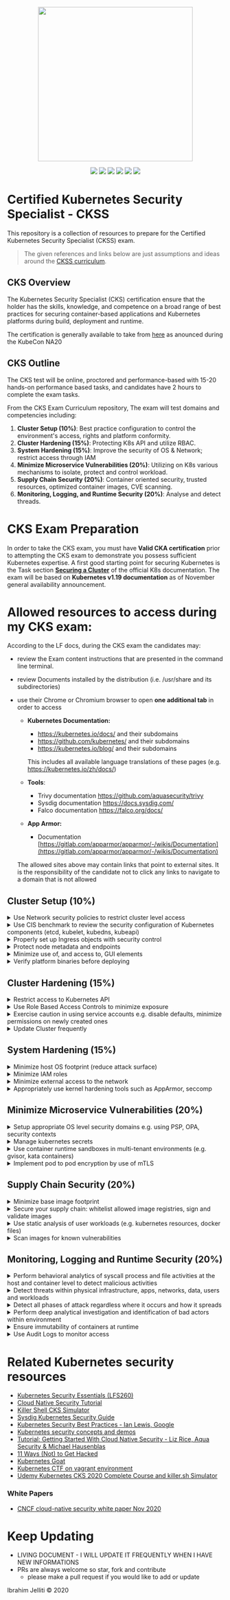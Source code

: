 <p align="center">
  <img width="360" src="kubernetes-security-specialist-logo.png">
</p>
<p align="center">
  <img src="https://img.shields.io/badge/contributions-welcome-brightgreen.svg?style=flat">
  <img src="https://img.shields.io/badge/status-preview-brightgreen?style=flat">
  <img src="https://img.shields.io/github/issues-raw/ijelliti/CKSS-Certified-Kubernetes-Security-Specialist?style=flat">
  
  <img src="https://img.shields.io/github/license/ijelliti/CKSS-Certified-Kubernetes-Security-Specialist?style=flat">
  <img src="https://img.shields.io/github/stars/ijelliti/CKSS-Certified-Kubernetes-Security-Specialist?style=social">
  <img src="https://img.shields.io/github/forks/ijelliti/CKSS-Certified-Kubernetes-Security-Specialist?style=social">
</p>


# Certified Kubernetes Security Specialist - CKSS
This repository is a collection of resources to prepare for the Certified Kubernetes Security Specialist (CKSS) exam.
> The given references and links below are just assumptions and ideas around the [CKSS curriculum](https://github.com/cncf/curriculum/blob/master/CKS_Curriculum_%20v1.19.pdf).

## CKS Overview
The Kubernetes Security Specialist (CKS) certification ensure that the holder has the skills, knowledge, and competence on a broad range of best practices for securing container-based applications and Kubernetes platforms during build, deployment and runtime.

The certification is generally available to take from [here](https://training.linuxfoundation.org/certification/certified-kubernetes-security-specialist/) as anounced during the KubeCon NA20

## CKS Outline
The CKS test will be online, proctored and performance-based with 15-20 hands-on performance based tasks, and candidates have 2 hours to complete the exam tasks.

From the CKS Exam Curriculum repository, The exam will test domains and competencies including:
1. **Cluster Setup (10%)**: Best practice configuration to control the environment's access, rights and platform conformity.
2. **Cluster Hardening (15%)**: Protecting K8s API and utilize RBAC.
3. **System Hardening (15%)**: Improve the security of OS & Network; restrict access through IAM
4. **Minimize Microservice Vulnerabilities (20%)**: Utilizing on K8s various mechanisms to isolate, protect and control workload.
5. **Supply Chain Security (20%)**: Container oriented security, trusted resources, optimized container images, CVE scanning.
6. **Monitoring, Logging, and Runtime Security (20%)**: Analyse and detect threads.

# CKS Exam Preparation

In order to take the CKS exam, you must have **Valid CKA certification** prior to attempting the CKS exam to demonstrate you possess sufficient Kubernetes expertise.
A first good starting point for securing Kubernetes is the Task section [**Securing a Cluster**](https://kubernetes.io/docs/tasks/administer-cluster/securing-a-cluster/) of the official K8s documentation.
The exam will be based on **Kubernetes v1.19 documentation** as of November general availability announcement.
# Allowed resources to access during my CKS exam:
According to the LF docs, during the CKS exam the candidates may:
- review the Exam content instructions that are presented in the command line terminal.
- review Documents installed by the distribution (i.e. /usr/share and its subdirectories)
- use their Chrome or Chromium browser to open **one additional tab** in order to access 
  - **Kubernetes Documentation:**
    - https://kubernetes.io/docs/ and their subdomains
    - https://github.com/kubernetes/ and their subdomains
    - https://kubernetes.io/blog/ and their subdomains
    
    This includes all available language translations of these pages (e.g. https://kubernetes.io/zh/docs/)
  - **Tools**:
    - Trivy documentation https://github.com/aquasecurity/trivy
    - Sysdig documentation https://docs.sysdig.com/
    - Falco documentation https://falco.org/docs/
  - **App Armor:**
    - Documentation [https://gitlab.com/apparmor/apparmor/-/wikis/Documentation](https://gitlab.com/apparmor/apparmor/-/wikis/Documentation)
    
  The allowed sites above may contain links that point to external sites. It is the responsibility of the candidate not to click any links to navigate to a domain that is not allowed

## Cluster Setup (10%)
<details><summary>Use Network security policies to restrict cluster level access</summary>
  
#### Allowed Ressources
* [Network Policies](https://kubernetes.io/docs/concepts/services-networking/network-policies)
* [Securing a Cluster](https://kubernetes.io/docs/tasks/administer-cluster/securing-a-cluster/)
* [Declare Network Policy](https://kubernetes.io/docs/tasks/administer-cluster/declare-network-policy/)
* [Enforcing Network Policies in Kubernetes](https://kubernetes.io/blog/2017/10/enforcing-network-policies-in-kubernetes/)
#### 3rd Party Ressources
* [Get started with Kubernetes network policy](https://docs.projectcalico.org/security/kubernetes-network-policy)
* [kubernetes-network-policy-recipes](https://github.com/ahmetb/kubernetes-network-policy-recipes)
* [Kubernetes Network Policies Best Practices](https://blog.alcide.io/kubernetes-network-policies-best-practices)
* [Exploring Network Policies in Kubernetes](https://banzaicloud.com/blog/network-policy/)
</details>

<details><summary>Use CIS benchmark to review the security configuration of Kubernetes components (etcd, kubelet, kubedns, kubeapi)</summary>
  
#### 3rd Party Ressources
* [CIS benchmark for Kubernetes](https://www.cisecurity.org/benchmark/kubernetes/)
  * The benchmark is not yet available for `Kubernetes 1.19`, but it gives great understanding.
* [What is Center for Internet Security (CIS) Benchmarks](https://docs.microsoft.com/en-us/microsoft-365/compliance/offering-cis-benchmark)
* [Kube-bench](https://github.com/aquasecurity/kube-bench#running-kube-bench): A tool for running Kubernetes CIS Benchmark tests
* [GKE: CIS Benchmarks for etcd & kubelet](https://cloud.google.com/kubernetes-engine/docs/concepts/cis-benchmarks#default-values) 
</summary>
</details>

<details><summary>Properly set up Ingress objects with security control</summary>

#### Allowed Ressources
* [Ingress](https://kubernetes.io/docs/concepts/services-networking/ingress/)
* [Ingress Controllers](https://kubernetes.io/docs/concepts/services-networking/ingress-controllers/)
* [Set up Ingress on Minikube with the NGINX Ingress Controller](https://kubernetes.io/docs/tasks/access-application-cluster/ingress-minikube/)
* [secure an Ingress by specifying a Secret that contains a TLS private key and certificate](https://kubernetes.io/docs/concepts/services-networking/ingress/#tls) 
* [How to deploy NGINX Ingress Controller](https://github.com/kubernetes/ingress-nginx/blob/master/docs/deploy/index.md)
* [TLS/HTTPS](https://github.com/kubernetes/ingress-nginx/blob/master/docs/user-guide/tls.md)
</details>

<details><summary>Protect node metadata and endpoints</summary>

#### Allowed Ressources
* [Restricting cloud metadata API access](https://kubernetes.io/docs/tasks/administer-cluster/securing-a-cluster/#restricting-cloud-metadata-api-access)
* [Kubelet authentication/authorization](https://kubernetes.io/docs/reference/command-line-tools-reference/kubelet-authentication-authorization/)
#### 3rd Party Ressources
* [Kubelet API](https://www.deepnetwork.com/blog/kubernetes/2020/01/13/kubelet-api.html)
* [Setting up secure endpoints in Kubernetes](https://blog.cloud66.com/setting-up-secure-endpoints-in-kubernetes/)
* [GKE Protecting cluster metadata](https://cloud.google.com/kubernetes-engine/docs/how-to/protecting-cluster-metadata)
* [Retrieving EC2 instance metadata](https://docs.aws.amazon.com/AWSEC2/latest/UserGuide/instancedata-data-retrieval.html)
* [EC2 Instance user data](https://docs.aws.amazon.com/AWSEC2/latest/UserGuide/ec2-instance-metadata.html)
</details>

<details><summary>Minimize use of, and access to, GUI elements</summary>

#### Allowed Ressources
* [Web-based Kubernetes User Interface](https://kubernetes.io/docs/tasks/access-application-cluster/web-ui-dashboard/)
* [Dashboard Access control](https://github.com/kubernetes/dashboard/blob/master/docs/user/access-control/README.md)
* [Dashboard Auth](https://github.com/kubernetes/dashboard/blob/master/docs/user/access-control/creating-sample-user.md)
#### 3rd Party Ressources
* [On Securing the Kubernetes Dashboard](https://blog.heptio.com/on-securing-the-kubernetes-dashboard-16b09b1b7aca)
</details>

<details><summary>Verify platform binaries before deploying</summary>
  
#### Allowed Ressources
* [Kubernetes platform binaries](https://github.com/kubernetes/kubernetes/releases)
</details>

## Cluster Hardening (15%)
<details><summary>Restrict access to Kubernetes API</summary>

#### Allowed Ressources
* [Controlling Access to the Kubernetes API](https://kubernetes.io/docs/reference/access-authn-authz/controlling-access/)
* [Certificate Signing Requests: Create Normal User](https://kubernetes.io/docs/reference/access-authn-authz/certificate-signing-requests/#normal-user)
* [Generate cluster certificates (easyrsa, openssl or cfssl)](https://kubernetes.io/docs/concepts/cluster-administration/certificates/)
#### 3rd Party Ressources
* [GKE: Hardening your cluster's security](https://cloud.google.com/anthos/gke/docs/on-prem/how-to/hardening-your-cluster)
* [Kubernetes RBAC and TLS certificates – Kubernetes security guide](https://sysdig.com/blog/kubernetes-security-rbac-tls/)
* [Securing Your Kubernetes API Server](https://tufin.medium.com/protecting-your-kubernetes-api-server-5eefeea4cf8a)
</details>

<details><summary>Use Role Based Access Controls to minimize exposure</summary>

#### Allowed Ressources
* [Using RBAC Authorization](https://kubernetes.io/docs/reference/access-authn-authz/rbac/)
* [Authorization modes for Kubernetes API server](https://kubernetes.io/docs/reference/access-authn-authz/authorization/#authorization-modules)
#### 3rd Party Ressources
* [Site for Kubernetes RBAC](https://rbac.dev/)
* [Understand Role-Based Access Control in Kubernetes](https://www.youtube.com/watch?v=G3R24JSlGjY)
* [RBAC Study Guide](https://github.com/David-VTUK/CKA-StudyGuide/blob/master/RevisionTopics/Part-5-Security.md)
</details>

<details><summary>Exercise caution in using service accounts e.g. disable defaults, minimize permissions on newly created ones</summary>
  
#### Allowed Ressources
* [Managing Service Accounts](https://kubernetes.io/docs/reference/access-authn-authz/service-accounts-admin/)
* [Default roles and role bindings](https://kubernetes.io/docs/reference/access-authn-authz/rbac/#default-roles-and-role-bindings)
* [Authorization Modes](https://kubernetes.io/docs/reference/access-authn-authz/authorization/#authorization-modules)
* [Configure Service Accounts for Pods](https://kubernetes.io/docs/tasks/configure-pod-container/configure-service-account/)
* [Kubernetes should not mount default service account credentials by default](https://github.com/kubernetes/kubernetes/issues/57601)
#### 3rd Party Ressources
* [Kubernetes: Creating Service Accounts and Kubeconfigs](https://docs.armory.io/docs/armory-admin/manual-service-account/)
* [Kubernetes Access Control: Exploring Service Accounts](https://thenewstack.io/kubernetes-access-control-exploring-service-accounts/)
* [Disable default service account by deployments in Kubernetes](https://stackoverflow.com/questions/52583497/how-to-disable-the-use-of-a-default-service-account-by-a-statefulset-deployments)
* [Securing Kubernetes Clusters by Eliminating Risky Permissions](https://www.cyberark.com/resources/threat-research-blog/securing-kubernetes-clusters-by-eliminating-risky-permissions)
* [Understand Role Based Access Control in Kubernetes](https://www.youtube.com/watch?v=G3R24JSlGjY)
</details>

<details><summary>Update Cluster frequently</summary>
  
#### Allowed Ressources
* [Update Kubernetes frequently](https://kubernetes.io/docs/reference/setup-tools/kubeadm/kubeadm-upgrade/)
</details>

## System Hardening (15%)
<details><summary>Minimize host OS footprint (reduce attack surface)</summary>

#### Allowed Ressources
* [Preventing containers from loading unwanted kernel modules](https://kubernetes.io/docs/tasks/administer-cluster/securing-a-cluster/#preventing-containers-from-loading-unwanted-kernel-modules)
#### 3rd Party Ressources
* [Reduce Kubernetes Attack Surfaces](https://blog.sonatype.com/kubesecops-kubernetes-security-practices-you-should-follow#:~:text=Reduce%20Kubernetes%20Attack%20Surfaces)
* [distribution independent linux](https://www.cisecurity.org/benchmark/distribution_independent_linux/)
* [CIS Benchmark Ubuntu Linux](https://www.cisecurity.org/benchmark/ubuntu_linux/)
* [CIS Benchmark RedHat](https://www.cisecurity.org/benchmark/red_hat_linux/)
* [CIS Benchmark Debian](https://www.cisecurity.org/benchmark/debian_linux/)
* [CIS Benchmark Centos](https://www.cisecurity.org/benchmark/centos_linux/)
* [CIS Benchmark SUSE](https://www.cisecurity.org/benchmark/suse_linux/)
* [CIS Benchmark Oracle](https://www.cisecurity.org/benchmark/oracle_linux/)
</details>

<details><summary>Minimize IAM roles</summary>

#### 3rd Party Ressources
* [What is the Principle of Least Privilege (POLP)?](https://digitalguardian.com/blog/what-principle-least-privilege-polp-best-practice-information-security-and-compliance)
* [IAM Grant least privilege](https://docs.aws.amazon.com/IAM/latest/UserGuide/best-practices.html#grant-least-privilege)
</details>

<details><summary>Minimize external access to the network</summary>

#### Allowed Ressources
* [K8s quotas (services.loadbalancers)](https://kubernetes.io/docs/concepts/policy/resource-quotas/)
* [Restrict Access For LoadBalancer Service](https://v1-17.docs.kubernetes.io/docs/tasks/access-application-cluster/configure-cloud-provider-firewall/#restrict-access-for-loadbalancer-service)
* [Admission control plugin: ResourceQuota](https://github.com/kubernetes/community/blob/master/contributors/design-proposals/resource-management/admission_control_resource_quota.md)
#### 3rd Party Ressources
* [Secure hosts with OS-level firewall (ufw)](https://help.replicated.com/community/t/managing-firewalls-with-ufw-on-kubernetes/230)
* [Configure firewall with ufw](https://www.linode.com/docs/security/firewalls/configure-firewall-with-ufw/)
* [Use security groups to secure network (Azure)](https://docs.microsoft.com/en-us/azure/aks/concepts-security#azure-network-security-groups)
* [Amazon EKS security group considerations](https://docs.aws.amazon.com/eks/latest/userguide/sec-group-reqs.html)
* [Amazon EC2 security groups for Linux instances](https://docs.aws.amazon.com/AWSEC2/latest/UserGuide/ec2-security-groups.html)
</details>

<details><summary>Appropriately use kernel hardening tools such as AppArmor, seccomp</summary>

#### Allowed Ressources
* [Restrict a Container's Access to Resources with AppArmor](https://kubernetes.io/docs/tutorials/clusters/apparmor/)
* [Restrict a Container's Syscalls with Seccomp](https://kubernetes.io/docs/tutorials/clusters/seccomp/)
#### 3rd Party Ressources
* [Kubernetes Hardening Best Practices](https://www.sumologic.com/kubernetes/security/#security-best-practices)
* [Container Security: Fundamental Technology Concepts that Protect Containerized Application by Liz Rice](https://cdn2.hubspot.net/hubfs/1665891/Assets/Container%20Security%20by%20Liz%20Rice%20-%20OReilly%20Apr%202020.pdf)
</details>

## Minimize Microservice Vulnerabilities (20%)
<details><summary>Setup appropriate OS level security domains e.g. using PSP, OPA, security contexts</summary>

#### Allowed Ressources
* [Pod Security Policies](https://kubernetes.io/docs/concepts/policy/pod-security-policy/)
* [Configure a Security Context for a Pod or Container](https://kubernetes.io/docs/tasks/configure-pod-container/security-context/)
* [OPA Gatekeeper: Policy and Governance for Kubernetes](https://kubernetes.io/blog/2019/08/06/opa-gatekeeper-policy-and-governance-for-kubernetes/)
* [Kubernetes security context, security policy, and network policy – Kubernetes security guide (part 2)](https://sysdig.com/blog/kubernetes-security-psp-network-policy/)

#### 3rd Party Ressources
* [Open Policy Agent Introduction](https://www.youtube.com/watch?v=Yup1FUc2Qn0)
* [Enforce policies on Kubernetes objects with OPA](https://www.openpolicyagent.org/docs/v0.12.2/kubernetes-admission-control/)
* [Pod Security Policy](https://blog.alcide.io/pod-security-policy)
</details>

<details><summary>Manage kubernetes secrets</summary>

#### Allowed Ressources
* [Kubernetes Secrets](https://kubernetes.io/docs/concepts/configuration/secret/)
* [Encrypting Secret Data at Rest](https://kubernetes.io/docs/tasks/administer-cluster/encrypt-data/)
* [Using a KMS provider for data encryption](https://kubernetes.io/docs/tasks/administer-cluster/kms-provider/)
#### 3rd Party Ressources
* [katacoda lab around Secrets](https://www.katacoda.com/courses/kubernetes/managing-secrets)
* [Managing Secrets in Kubernetes](https://www.weave.works/blog/managing-secrets-in-kubernetes)
* [Secrets Store CSI driver](https://github.com/kubernetes-sigs/secrets-store-csi-driver)
</details>

<details><summary>Use container runtime sandboxes in multi-tenant environments (e.g. gvisor, kata containers)</summary>

#### Allowed Ressources
* [container runtime](https://kubernetes.io/docs/concepts/containers/runtime-class/)
* [container runtime sandboxes examples](https://github.com/kubernetes/enhancements/blob/master/keps/sig-node/585-runtime-class/README.md#examples)
* [Enforce tenant isolation (Limit Ranges, Quotas, PSPs) with Policies](https://kubernetes.io/docs/concepts/policy/)
* [Affinity and anti-affinity](https://kubernetes.io/docs/concepts/scheduling-eviction/assign-pod-node/#affinity-and-anti-affinity)
#### 3rd Party Ressources
* [What is gVisor?](https://gvisor.dev/docs/)
* [Cluster multi-tenancy](https://cloud.google.com/kubernetes-engine/docs/concepts/multitenancy-overview)
* [Use gVisor to run Kubernetes pods](https://gvisor.dev/docs/user_guide/quick_start/kubernetes/)
* [Implementing secure Containers using Google’s gVisor](https://thenewstack.io/how-to-implement-secure-containers-using-googles-gvisor/)
* [Kata containers and Kubernetes: How they fit together?](https://platform9.com/blog/kata-containers-docker-and-kubernetes-how-they-all-fit-together/)
* [How to use Kata Containers with Kubernetes?](https://github.com/kata-containers/documentation/blob/master/how-to/how-to-use-k8s-with-cri-containerd-and-kata.md)
</details>

<details><summary>Implement pod to pod encryption by use of mTLS</summary>
  
#### Allowed Ressources
* [Manage TLS Certificates in a Cluster](https://kubernetes.io/docs/tasks/tls/managing-tls-in-a-cluster/)
#### 3rd Party Ressources
* [Secure communication between services in Istio with mutual TLS](https://developer.ibm.com/technologies/containers/tutorials/istio-security-mtls/)
* [Mutual TLS Authentication (mTLS) De-Mystified](https://codeburst.io/mutual-tls-authentication-mtls-de-mystified-11fa2a52e9cf)
* [Traffic encryption using mTLS](https://www.istioworkshop.io/11-security/01-mtls/)
* [Using Istio to improve end-to-end security](https://istio.io/latest/blog/2017/0.1-auth/)
* [Linerd: automatic mtls](https://linkerd.io/2/features/automatic-mtls/)
</details>

## Supply Chain Security (20%)

<details><summary>Minimize base image footprint</summary>

#### 3rd Party Ressources
* [Why build small container images in Kubernetes](https://cloud.google.com/blog/products/gcp/kubernetes-best-practices-how-and-why-to-build-small-container-images)
* [Use the smallest base image possible](https://cloud.google.com/solutions/best-practices-for-building-containers#build-the-smallest-image-possible)
* [7 best practices for building containers](https://cloud.google.com/blog/products/gcp/7-best-practices-for-building-containers)
* [distroless containers](https://github.com/GoogleContainerTools/distroless)
* [Docker multi-stage builds](https://docs.docker.com/develop/develop-images/multistage-build/)
* [Tips to Reduce Docker Image Sizes](https://hackernoon.com/tips-to-reduce-docker-image-sizes-876095da3b34)
* [3 simple tricks for smaller Docker images](https://learnk8s.io/blog/smaller-docker-images)
</details>

<details><summary>Secure your supply chain: whitelist allowed image registries, sign and validate images</summary>

#### Allowed Ressources
* [Using Admission Controllers](https://kubernetes.io/docs/reference/access-authn-authz/admission-controllers/)
* [Dynamic Admission Control](https://kubernetes.io/docs/reference/access-authn-authz/extensible-admission-controllers/)
* [A Guide to Kubernetes Admission Controllers](https://kubernetes.io/blog/2019/03/21/a-guide-to-kubernetes-admission-controllers/)
* [Ensure images only from approved sources are run](https://github.com/kubernetes/kubernetes/issues/22888)
#### 3rd Party Ressources
* [Content trust in Docker](https://docs.docker.com/engine/security/trust/content_trust/)
* [How to reject docker registries in Kubernetes?](https://stackoverflow.com/questions/54463125/how-to-reject-docker-registries-in-kubernetes)
* [Restrict pulling images from Registry](https://www.openpolicyagent.org/docs/latest/kubernetes-primer/)
* [Container image signatures in Kubernetes](https://medium.com/sse-blog/container-image-signatures-in-kubernetes-19264ac5d8ce)
</details>

<details><summary>Use static analysis of user workloads (e.g. kubernetes resources, docker files)</summary>

#### Allowed Ressources
* [11 Ways (Not) to Get Hacked: statically-analyse-yaml](https://kubernetes.io/blog/2018/07/18/11-ways-not-to-get-hacked/#7-statically-analyse-yaml)

#### 3rd Party Ressources
* [Trivy](https://github.com/aquasecurity/trivy)
* [Static analysis with Clair](https://github.com/quay/clair)
* [Static analysis with Kube-score](https://kube-score.com/)
* [kubehunter](https://github.com/aquasecurity/kube-hunter)
* [kubesec](https://kubesec.io/)
* [Kubernetes static code analysis with Checkov](https://bridgecrew.io/blog/kubernetes-static-code-analysis-with-checkov/)
</details>

<details><summary>Scan images for known vulnerabilities</summary>
  
#### 3rd Party Ressources
* [Trivy](https://github.com/aquasecurity/trivy)
</details>

## Monitoring, Logging and Runtime Security (20%)

<details><summary>Perform behavioral analytics of syscall process and file activities at the host and container level to detect malicious activities</summary>

#### Allowed Ressources
* [Restrict a Container's Syscalls with Seccomp](https://kubernetes.io/docs/tutorials/clusters/seccomp/)
* [Auditing with Falco (Obsoledted)](https://v1-16.docs.kubernetes.io/docs/tasks/debug-application-cluster/falco/)
* [How to detect a Kubernetes vulnerability using Falco](https://sysdig.com/blog/how-to-detect-kubernetes-vulnerability-cve-2019-11246-using-falco/)
#### 3rd Party Ressources
* [Kubernetes Security monitoring at scale](https://medium.com/@SkyscannerEng/kubernetes-security-monitoring-at-scale-with-sysdig-falco-a60cfdb0f67a)
</details>

<details><summary>Detect threats within physical infrastructure, apps, networks, data, users and workloads</summary>

#### 3rd Party Ressources
* [Common Kubernetes config security threats](https://www.cncf.io/blog/2020/08/07/common-kubernetes-config-security-threats/)
* [A guidance on Kubernetes threat modeling](https://www.trendmicro.com/vinfo/us/security/news/virtualization-and-cloud/guidance-on-kubernetes-threat-modeling)
* [Threat matrix for Kubernetes](https://www.microsoft.com/security/blog/2020/04/02/attack-matrix-kubernetes/)
</details>

<details><summary>Detect all phases of attack regardless where it occurs and how it spreads</summary>

#### 3rd Party Ressources
* [Investigating Kubernetes attack scenarios in Threat Stack](https://www.threatstack.com/blog/kubernetes-attack-scenarios-part-1)
* [Anatomy of a Kubernetes attack – How untrusted Docker images fails us](https://www.optiv.com/explore-optiv-insights/source-zero/anatomy-kubernetes-attack-how-untrusted-docker-images-fail-us)
* [Investigating Kubernetes Attack Scenarios in Threat Stack (part 1)](https://www.threatstack.com/blog/kubernetes-attack-scenarios-part-1)
* [The seven phases of a cyber attack](https://www.dnvgl.com/article/the-seven-phases-of-a-cyber-attack-118270)
* [Threat matrix for Kubernetes](https://www.microsoft.com/security/blog/2020/04/02/attack-matrix-kubernetes/)
* [MITRE ATT&CK framework for container runtime security with Falco](https://sysdig.com/blog/mitre-attck-framework-for-container-runtime-security-with-sysdig-falco/)
* [Mitigating Kubernetes attacks](https://www.youtube.com/watch?v=HWv8ZKLCawM)
</details>

<details><summary>Perform deep analytical investigation and identification of bad actors within environment</summary>

#### 3rd Party Ressources
* [Kubernetes security 101: Risks and Best practices](https://www.stackrox.com/post/2020/05/kubernetes-security-101/)
</details>

<details><summary>Ensure immutability of containers at runtime</summary>

#### Allowed Ressources
* ["ReadOnlyRootFilesystem" (securityContext, PSP)](https://kubernetes.io/docs/concepts/policy/pod-security-policy/#volumes-and-file-systems)
* ["readOnly" volume mount](https://kubernetes.io/docs/concepts/policy/pod-security-policy/#volumes-and-file-systems)
* [Principles of Container-based Application Design](https://kubernetes.io/blog/2018/03/principles-of-container-app-design/)
#### 3rd Party Ressources
* [Leverage Kubernetes to ensure that containers are immutable](https://access.redhat.com/documentation/en-us/red_hat_enterprise_linux_atomic_host/7/html/container_security_guide/keeping_containers_fresh_and_updateable#leveraging_kubernetes_and_openshift_to_ensure_that_containers_are_immutable)
* [Why I think we should all use immutable Docker images](https://medium.com/sroze/why-i-think-we-should-all-use-immutable-docker-images-9f4fdcb5212f)
* [With immutable infrastructure, your systems can rise from the dead](https://techbeacon.com/enterprise-it/immutable-infrastructure-your-systems-can-rise-dead)
</details>

<details><summary>Use Audit Logs to monitor access</summary>

#### Allowed Ressources
* [Kubernetes Audit](https://kubernetes.io/docs/tasks/debug-application-cluster/audit/)
* [Kubernetes Audit logging](https://docs.sysdig.com/en/kubernetes-audit-logging.html)

#### 3rd Party Ressources
* [How to monitor Kubernetes audit logs?](https://www.datadoghq.com/blog/monitor-kubernetes-audit-logs/)
* [Kubernetes Audit: Making Log Auditing a Viable Practice Again](https://blog.alcide.io/kubernetes-audit-making-log-auditing-a-viable-practice-again)
</details>

# Related Kubernetes security resources
* [Kubernetes Security Essentials (LFS260)](https://training.linuxfoundation.org/training/kubernetes-security-essentials-lfs260/)
* [Cloud Native Security Tutorial](https://tutorial.kubernetes-security.info/)
* [Killer Shell CKS Simulator](https://killer.sh/cks)
* [Sysdig Kubernetes Security Guide](https://sysdig.com/resources/ebooks/kubernetes-security-guide/)
* [Kubernetes Security Best Practices - Ian Lewis, Google](https://youtu.be/wqsUfvRyYpw)
* [Kubernetes security concepts and demos](https://youtu.be/VjlvS-qiz_U)
* [Tutorial: Getting Started With Cloud Native Security - Liz Rice, Aqua Security & Michael Hausenblas](https://youtu.be/MisS3wSds40)
* [11 Ways (Not) to Get Hacked](https://kubernetes.io/blog/2018/07/18/11-ways-not-to-get-hacked/)
* [Kubernetes Goat](https://github.com/madhuakula/kubernetes-goat)
* [Kubernetes CTF on vagrant environment](https://github.com/NodyHub/k8s-ctf-rocks)
* [Udemy Kubernetes CKS 2020 Complete Course and killer.sh Simulator](https://www.udemy.com/course/certified-kubernetes-security-specialist/)
### White Papers
* [CNCF cloud-native security white paper Nov 2020](https://github.com/cncf/sig-security/blob/master/security-whitepaper/CNCF_cloud-native-security-whitepaper-Nov2020.pdf)

# Keep Updating
* LIVING DOCUMENT - I WILL UPDATE IT FREQUENTLY WHEN I HAVE NEW INFORMATIONS
* PRs are always welcome so star, fork and contribute
  * please make a pull request if you would like to add or update 


Ibrahim Jelliti © 2020

